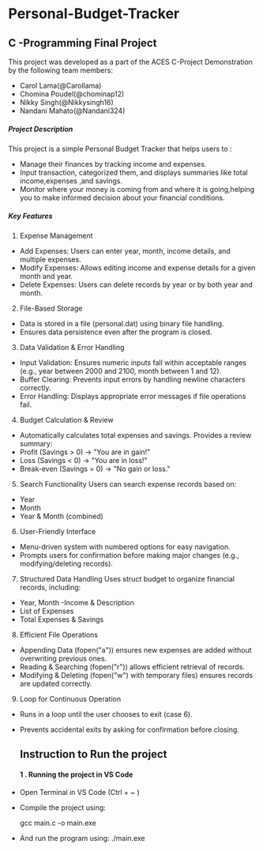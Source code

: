 # Personal-Budget-Tracker

## C -Programming Final Project
This project was developed as a part of the ACES C-Project Demonstration by the following team members:
 - Carol Lama(@Carollama)
- Chomina Poudel(@chominap12)
- Nikky Singh(@Nikkysingh16)
- Nandani Mahato(@Nandani324)

 ##### Project Description
 This project is a simple Personal Budget Tracker that helps users to :
 - Manage their finances by tracking income and expenses.
 - Input transaction, categorized them, and displays summaries like total income,expenses ,and savings.
 - Monitor where your money is coming from and where it is going,helping you to make informed decision about your financial conditions.

##### Key Features
1. Expense Management
- Add Expenses: Users can enter year, month, income details, and multiple expenses.
- Modify Expenses: Allows editing income and expense details for a given month and year.
- Delete Expenses: Users can delete records by year or by both year and month.
2. File-Based Storage
- Data is stored in a file (personal.dat) using binary file handling.
- Ensures data persistence even after the program is closed.
3. Data Validation & Error Handling
- Input Validation: Ensures numeric inputs fall within acceptable ranges (e.g., year between 2000 and 2100, month between 1 and 12).
- Buffer Clearing: Prevents input errors by handling newline characters correctly.
- Error Handling: Displays appropriate error messages if file operations fail.
4. Budget Calculation & Review
- Automatically calculates total expenses and savings.
 Provides a review summary:
- Profit (Savings > 0) → "You are in gain!"
- Loss (Savings < 0) → "You are in loss!"
- Break-even (Savings = 0) → "No gain or loss."
5. Search Functionality
Users can search expense records based on:
- Year
- Month
- Year & Month (combined)
6. User-Friendly Interface
- Menu-driven system with numbered options for easy navigation.
- Prompts users for confirmation before making major changes (e.g., modifying/deleting records).
7. Structured Data Handling
Uses struct budget to organize financial records, including:
- Year, Month
-Income & Description
- List of Expenses
- Total Expenses & Savings
8. Efficient File Operations
- Appending Data (fopen("a")) ensures new expenses are added without overwriting previous ones.
- Reading & Searching (fopen("r")) allows efficient retrieval of records.
- Modifying & Deleting (fopen("w") with temporary files) ensures records are updated correctly.
9. Loop for Continuous Operation
- Runs in a loop until the user chooses to exit (case 6).
- Prevents accidental exits by asking for confirmation before closing.

  ## Instruction to Run the project

  #### 1 . Running the project in VS Code
 - Open Terminal in VS Code (Ctrl + ~ )

- Compile the project using:

  gcc main.c -o main.exe

- And run the program using:
./main.exe
 
    
